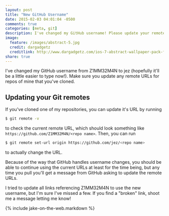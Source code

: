 ```yaml
---
layout: post
title: "New GitHub Username"
date: 2015-02-03 04:01:04 -0500
comments: true
categories: [meta, git]
description: I've changed my GitHub username! Please update your remote urls.
image:
  feature: /images/abstract-5.jpg
  credit: dargadgetz
  creditlink: http://www.dargadgetz.com/ios-7-abstract-wallpaper-pack-for-iphone-5-and-ipod-touch-retina/
share: true
---
```


I've changed my GitHub username from Z1MM32M4N to jez (hopefully it'll be a
little easier to type now!). Make sure you update any remote URLs for repos of
mine that you've cloned.

<!-- more -->

## Updating your Git remotes

If you've cloned one of my repositories, you can update it's URL by running

```bash
$ git remote -v
```

to check the current remote URL, which should look something like
`https://github.com/Z1MM32M4N/<repo name>`. Then, you can run

```bash
$ git remote set-url origin https://github.com/jez/<repo name>
```

to actually change the URL.

Because of the way that GitHub handles username changes, you should be able to
continue using the current URLs at least for the time being, but any time you
pull you'll get a message from GitHub asking to update the remote URLs.

I tried to update all links referencing Z1MM32M4N to use the new username, but
I'm sure I've missed a few. If you find a "broken" link, shoot me a message
letting me know!

{% include jake-on-the-web.markdown %}
